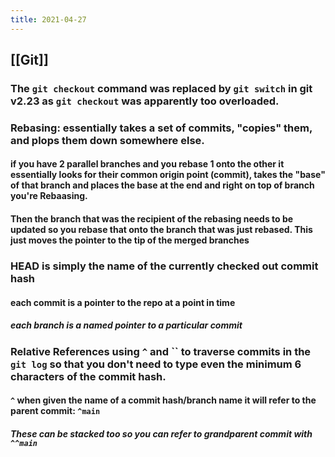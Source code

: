 ```yaml
---
title: 2021-04-27
---
```


## [[Git]]
### The `git checkout` command was replaced by `git switch` in git v2.23 as `git checkout` was apparently too overloaded.
### **Rebasing:** essentially takes a set of commits, "copies" them, and plops them down somewhere else.
#### if you have 2 parallel branches and you rebase 1 onto the other it essentially looks for their common origin point (commit), takes the "base" of that branch and places the base at the end and right on top of branch you're Rebaasing.
#### Then the branch that was the recipient of the rebasing needs to be updated so you rebase that onto the branch that was just rebased. This just moves the pointer to the tip of the merged branches
### **HEAD** is simply the name of the currently checked out commit hash
#### each commit is a pointer to the repo at a point in time
##### each branch is a named pointer to a particular commit
### **Relative References** using `^` and `` to traverse commits in the `git log` so that you don't need to type even the minimum 6 characters of the commit hash.
#### `^` when given the name of a commit hash/branch name it will refer to the parent commit: `^main`
##### These can be stacked too so you can refer to grandparent commit with `^^main`
###
